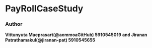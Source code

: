# PayRollCaseStudy
### Author
**Vittunyuta Maeprasart(@aommoaGitHub) 5910545019 and Jiranan Patrathamakul(@jiranan-pat) 5910545655**

